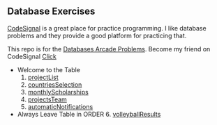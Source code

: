 ## Database Exercises

[CodeSignal](https://app.codesignal.com/) is a great place for practice programming. I like database problems and they provide a good platform for practicing that.

This repo is for the [Databases Arcade Problems](https://app.codesignal.com/arcade/db). Become my friend on CodeSignal  [Click](https://app.codesignal.com/signup/w56JNdBBYMcoBfERb/main)

+ Welcome to the Table
	1. [projectList](1.%20projectList.md)
    2. [countriesSelection](2.%20countriesSelection.md)
    3. [monthlyScholarships](3.%20monthlyScholarships.md)
    4. [projectsTeam](4.%20projectsTeam.md)
    5. [automaticNotifications](5.%20automaticNotifications.md)
+ Always Leave Table in ORDER
    6. [volleyballResults](5.%20volleyballResults.md)